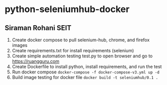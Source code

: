 # python-seleniumhub-docker
## Siraman Rohani SEIT
1. Create docker compose to pull selenium-hub, chrome, and firefox images
2. Create requirements.txt for install requirements (selenium)
3. Create simple automation testing test.py to open browser and go to https://ruangguru.com
4. Create Dockerfile to install python, install requirements, and run the test
5. Run docker compose `docker-compose -f docker-compose-v3.yml up -d`
6. Build image testing for docker file `docker build -t seleniumhub/0.1 .`
